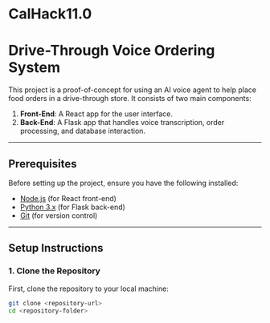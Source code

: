 # CalHack11.0

# Drive-Through Voice Ordering System

This project is a proof-of-concept for using an AI voice agent to help place food orders in a drive-through store. It consists of two main components:

1. **Front-End**: A React app for the user interface.
2. **Back-End**: A Flask app that handles voice transcription, order processing, and database interaction.

---

## Prerequisites

Before setting up the project, ensure you have the following installed:

- [Node.js](https://nodejs.org/) (for React front-end)
- [Python 3.x](https://www.python.org/) (for Flask back-end)
- [Git](https://git-scm.com/) (for version control)

---

## Setup Instructions

### 1. Clone the Repository

First, clone the repository to your local machine:

```bash
git clone <repository-url>
cd <repository-folder>